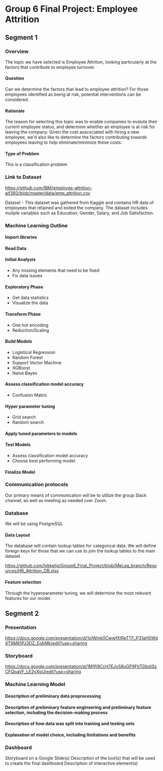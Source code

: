 # Group 6 Final Project: Employee Attrition

## Segment 1
### Overview
The topic we have selected is Employee Attrition, looking particularly at the factors that contribute to employee turnover.
#### Question
Can we determine the factors that lead to employee attrition? For those employees identified as being at risk, potential interventions can be considered.
#### Rationale
The reason for selecting this topic was to enable companies to evalute their current employee status, and determine whether an employee is at risk for leaving the company. Given the cost asscociated with hiring a new employee, we'd also like to determine the factors contributing towards employees leaving to help eliminate/minimize these costs. 
#### Type of Problem
This is a classification problem
### Link to Dataset
https://github.com/IBM/employee-attrition-aif360/blob/master/data/emp_attrition.csv

Dataset - This dataset was gathered from Kaggle and contains HR data of employees that retained and exited the company. The dataset includes muliple variables such as Education, Gender, Salary, and Job Satisfaction. 

### Machine Learning Outline 

#### Import libraries
#### Read Data
#### Initial Analysis
- Any missing elements that need to be fixed
- Fix data issues
#### Exploratory Phase
- Get data statistics 
- Visualize the data
#### Transform Phase
- One hot encoding
- Reduction/Scaling
#### Build Models
- Logistical Regression
- Random Forest
- Support Vector Machine
- XGBoost
- Naive Bayes
#### Assess classification model accuracy
- Confusion Matrix
#### Hyper parameter tuning
- Grid search
- Random search
#### Apply tuned parameters to models
#### Test Models
- Assess classification model accuracy
- Choose best performing model
#### Finalize Model

### Communication protocols 
Our primary means of communication will be to utilize the group Slack channel, as well as meeting as needed over Zoom.

### Database
We will be using PostgreSQL

#### Data Layout
The database will contain lookup tables for categorical data. We will define foreign keys for those that we can use to join the lookup tables to the main dataset.  


https://github.com/lykkelig/Group6_Final_Project/blob/MeLea_branch/Resources/HR_Attrition_DB.xlsx


#### Feature selection
Through the hyperparameter tuning, we will determine the most relevant features for our model. 

## Segment 2
### Presentation
https://docs.google.com/presentation/d/1oIWmk0CwwfXIReTTF_P31aH5Wd4T9M81PJ3DZ_EobMk/edit?usp=sharing

### Storyboard
https://docs.google.com/presentation/d/1M1fj9CcH7EJvS8uGP9FtiTDbdjSzCFQoaVF_LE2yXgU/edit?usp=sharing

### Machine Learning Model
#### Description of preliminary data preprocessing
#### Description of preliminary feature engineering and preliminary feature selection, including the decision-making process
#### Description of how data was split into training and testing sets
#### Explanation of model choice, including limitations and benefits

### Dashboard
Storyboard on a Google Slide(s)
Description of the tool(s) that will be used to create the final dashboard
Description of interactive element(s)
